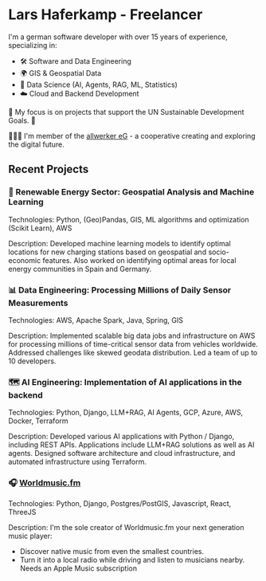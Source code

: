 # Lars Haferkamp - Freelancer

I'm a german software developer with over 15 years of experience, specializing in:

- 🛠️ Software and Data Engineering
- 🌍 GIS & Geospatial Data
- 🤖 Data Science (AI, Agents, RAG, ML, Statistics)
- ☁️ Cloud and Backend Development

🌱 My focus is on projects that support the UN Sustainable Development Goals. 🌱

🧑‍🤝‍🧑 I'm member of the [allwerker eG](https://www.allwerker.com/) - a cooperative creating and exploring the digital future.


## Recent Projects
### 🔋 Renewable Energy Sector: Geospatial Analysis and Machine Learning
Technologies: Python, (Geo)Pandas, GIS, ML algorithms and optimization (Scikit Learn), AWS

Description: Developed machine learning models to identify optimal locations for new charging stations based on geospatial and socio-economic features. Also worked on identifying optimal areas for local energy communities in Spain and Germany.

### 📊 Data Engineering: Processing Millions of Daily Sensor Measurements
Technologies: AWS, Apache Spark, Java, Spring, GIS

Description: Implemented scalable big data jobs and infrastructure on AWS for processing millions of time-critical sensor data from vehicles worldwide. Addressed challenges like skewed geodata distribution. Led a team of up to 10 developers.

### 🗺️ AI Engineering: Implementation of AI applications in the backend
Technologies: Python, Django, LLM+RAG, AI Agents, GCP, Azure, AWS, Docker, Terraform

Description: Developed various AI applications with Python / Django, including REST APIs. Applications include LLM+RAG solutions as well as AI agents. Designed software architecture and cloud infrastructure, and automated infrastructure using Terraform.

### 🎧 [Worldmusic.fm](https://www.worldmusic.fm/)
Technologies: Python, Django, Postgres/PostGIS, Javascript, React, ThreeJS

Description: I'm the sole creator of Worldmusic.fm your next generation music player:
- Discover native music from even the smallest countries.
- Turn it into a local radio while driving and listen to musicians nearby.
Needs an Apple Music subscription

<!--
**zzikkzzakk/zzikkzzakk** is a ✨ _special_ ✨ repository because its `README.md` (this file) appears on your GitHub profile.

Here are some ideas to get you started:

- 🔭 I’m currently working on ...
- 🌱 I’m currently learning ...
- 👯 I’m looking to collaborate on ...
- 🤔 I’m looking for help with ...
- 💬 Ask me about ...
- 📫 How to reach me: ...
- 😄 Pronouns: ...
- ⚡ Fun fact: ...
-->

